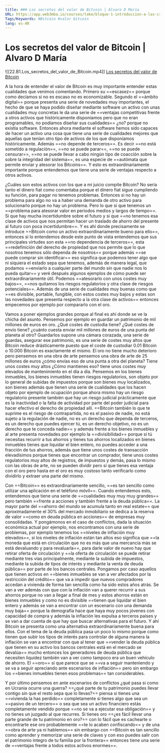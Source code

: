 ```yaml
---
title: ### Los secretos del valor de Bitcoin | Alvaro D María
URL: https://app.web3mba.io/courses/take/bloque-1-introduccion-a-las-criptomonedas/lessons/39203191-los-secretos-del-valor-de-bitcoin-alvaro-d-maria
Tags/Keywords: #Bitcoin #valor bitcoin
lang: es-AR
---
```

# Los secretos del valor de Bitcoin | Alvaro D María
![[22.B1.Los_secretos_del_valor_de_Bitcoin.mp4]]
[Los secretos del valor de Bitcoin](https://app.web3mba.io/courses/take/bloque-1-introduccion-a-las-criptomonedas/lessons/39203191-los-secretos-del-valor-de-bitcoin-alvaro-d-maria)

A la hora de entender el valor de Bitcoin es muy importante entender estas cualidades que venimos comentando. 
Primero su ==escasez== porque como decíamos si no es escaso no es economizable.
Segundo el ==ámbito digital== porque presenta una serie de novedades muy importantes, el hecho de que se haya podido diseñar mediante software un activo con unas cualidades muy concretas le da una serie de ==ventajas competitivas frente a otros activos que históricamente disponíamos pero que no eran programables, no podíamos diseñar sus cualidades== ¿no? porque no existía software. Entonces ahora mediante el software hemos sido capaces de hacer un activo una cosa que tiene una serie de cualidades mejores que aquellas que tenían otro tipo de activos de los que disponíamos históricamente.
Además ==no depende de terceros==. Es decir ==no está sometido a regulación==, ==no se puede parar==, ==no se puede censurar==, ==no se puede llevar a cabo ningún tipo de coacción sobre la sobre la integridad del sistema==, es una especie de ==autómata que permite enviar y atesorar los Bitcoins==.
Y esto es extraordinariamente importante porque entendemos que tiene una serie de ventajas respecto a otros activos.

¿Cuáles son estos activos con los que a mi juicio compite Bitcoin? No sería tanto el dinero fiat como comentaba porque el dinero fiat sigue cumpliendo su función, para pagar no tenemos problemas. Entonces si no hay un problema para algo no va a haber una demanda de otro activo para solucionarlo porque no hay un problema. Pero lo que si que tenemos un ==problema para atesorar valor en periodos medios y largos de tiempo==. Si que hay mucha incertidumbre sobre el futuro y si que ==no tenemos esa clase de activos que nos permitan hacer un traslado de ahorro del presente al futuro con poca incertidumbre==. Y es ahí donde precisamente se introduce ==Bitcoin como un activo extraordinariamente bueno para ello==, entonces si lo entendemos desde este punto de vista entendemos que sus principales virtudes son esta ==no dependencia de terceros==, esta ==redefinición del derecho de propiedad que nos permite que lo que nosotros tenemos sólo dependa de nosotros== porque además ==se puede comprar sin identificar== eso significa que podemos tener algo que ni siquiera el estado sepa que tenemos, además de manera legal, que podamos ==enviarlo a cualquier parte del mundo sin que nadie nos lo pueda quitar== y veré después algunos ejemplos de cómo puede ser extraordinariamente útil. Podemos ==atesorarlo con unos costes muy bajos==, ==nos quitamos los riesgos regulatorios y otra clase de riesgos potenciales==. Además de una serie de cualidades muy buenas como que ==es divisible, portable, fungible, con estos costes muy bajos y estas son las novedades que presenta respecto a la otra clase de activos== entonces empecemos por ejemplo por compararlo con el oro.

Vamos a poner ejemplos grandes porque al final es ahí donde se ve la chicha del asunto. Pensemos por ejemplo en guardar un patrimonio de mil millones de euros en oro. ¿Qué costes de custodia tiene? ¿Qué costes de envío tiene? ¿cuánto cuesta enviar mil millones de euros de una punta del planeta al otro? Guardarlos supone una cámara corazada, una serie de guardas, asegurar ese patrimonio, es una serie de costes muy altos que Bitcoin reduce drásticamente puesto que el coste de custodiar 0.01 Bitcoin o 10.000 Bitcoin es exactamente el mismo. El oro no tiene mucho deterioro pero pensemos en una obra de arte pensemos una obra de arte de 25 millones de euros ¿cómo envías eso de una punta a otra del planeta? Tiene unos costes muy altos ¿Cómo mantienes eso? tiene unos costes muy elevados de mantenimiento en el día a día. Pensemos en los bienes inmuebles, los bienes inmuebles tienen riesgos regulatorios, son objeto por lo general de subidas de impuestos porque son bienes muy localizados, son bienes además que tienen una serie de cualidades que los hacen objeto por ejemplo de ocupación porque ahora mismo hay un riesgo regulatorio presente también que hay un riesgo judicial prácticamente que es la inactividad o la falta de actividad por parte del poder judicial para hacer efectivo el derecho de propiedad allí. ==Bitcoin también lo que te suprime es el riesgo de contrapartida, no es el pasivo de nadie, no está sujeto a la regulación de nadie, no es un derecho que dependa de terceros, es un derecho que puedes ejercer tú, es un derecho objetivo, no es un derecho que te conceda nadie== y además frente a los bienes inmuebles y al arte presenta novedades por ejemplo la ==divisibilidad== porque si tú necesitas recurrir a tus ahorros y tienes tus ahorros localizados en bienes inmuebles tienes que liquidar el bien entero, no puedes acceder a una fracción de tus ahorros, además que tiene unos costes de transacción elevadísimos porque tienes que encontrar un comprador, tiene unos costes regulatorios muy altos de registros, de impuestos y demás, pasa lo mismo con las obras de arte, no se pueden dividir pero sí que tienes esa ventaja con el oro pero hasta en el oro es muy costoso tanto verificarlo como dividirlo y extraer una parte del mismo.

Con ==Bitcoin== es extraordinariamente sencillo, ==es tan sencillo como utilizar una aplicación en el teléfono móvil==. Cuando entendemos esto, entendemos que tiene una serie de ==cualidades muy muy muy grandes== pero también ==frente a acciones y también frente a la deuda pública==. 
La mayor parte del ==ahorro del mundo se acumula tanto en real estate== que aproximadamente el 30% del mercado inmobiliario se dedica a la reserva de valor ==como en deuda pública en acciones== de empresas muy consolidadas. 
Y pongámonos en el caso de conflictos, dada la situación económica actual por ejemplo, nos encontramos con una serie de problemas, por ejemplo tenemos los ==niveles de inflación muy elevados==, si los niveles de inflación están tan altos eso significa que ==la moneda que está en circulación que no es más que una mercancía más se está devaluando y para revaluarla==, para darle valor de nuevo hay que retirar oferta de circulación y ==la oferta de circulación se puede retirar mediante tres vías principalmente, mediante la subida de impuestos, mediante la subida de tipos de interés y mediante la venta de deuda pública== por parte de los bancos centrales.
Pongamos por caso aquellos que tienen activos en ==bienes inmuebles se van a ver afectados por la restricción del crédito== que va a impedir que nuevos compradores accedan a vivienda de forma tan sencilla como ha sido estos años atrás. Se van a ver además con que con la inflación van a querer recurrir a sus ahorros porque no van a llegar a final de mes y estos ahorros están en bienes inmuebles y como no es divisible ==tienen que liquidar el bien entero y además se van a encontrar con un escenario con una demanda muy baja== porque la demografía hace que haya muy pocos jóvenes con capacidad de compra y además la inflación les expulsa a terceros países y se van a dar cuenta de que hay que buscar alternativas para el futuro. Y ahí Bitcoin se presenta como una alternativa extraordinariamente buena para ellos. 
Con el tema de la deuda pública pasa un poco lo mismo porque como tienen que subir los tipos de interés para controlar de alguna manera la inflación se van a encontrar con que al tener que ==vender la deuda pública que tienen en su activo los bancos centrales está en el mercado se devalúa== mucho entonces los generadores de deuda pública que necesiten liquidez también van a ver como tampoco era un buen vehículo de ahorro. 
El ==oro== sí que parece que se ==va a seguir manteniendo y se va a seguir apreciando ante escenarios de inflación== pero sin embargo los ==bienes inmuebles tienen esos problemas== tan considerables. 

Y por último pensemos en ante escenarios de conflictos ¿qué pasa si como en Ucrania ocurre una guerra? ==¿qué parte de tu patrimonio puedes llevar contigo sin que el resto sepa que lo llevas?== piensa si tienes una ==vivienda la has perdido== completamente si tienes algo que sea un ==pasivo de un tercero== o sea que sea un activo financiero estás completamente vendido porque ==no se va a ejecutar esa obligación== y no tienes un juzgado al que recurres. Si tienes oro ==¿es fácil llevar una parte grande de tu patrimonio en oro?==  con lo fácil que es cachearte o encontrarte ese oro probablemente ==te lo acaben confiscando== y de una ==obra de arte ya ni hablemos== sin embargo con ==Bitcoin es tan sencillo como aprender y memorizar una serie de claves y con eso puedes salir con el patrimonio íntegro de tu familia por la frontera== entonces tiene una serie de ==ventajas frente a todos estos activos enormes==.